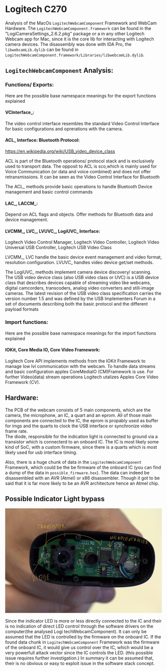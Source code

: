 # Logitech C270

Analysis of the MacOs `LogitechWebcamComponent` Framework and WebCam Hardware.
The `LogitechWebcamComponent.framework` can be found in the "LogiCameraSettings_2.6.2.pkg" package or a in any other Logitech Webcam app for Mac, since it is the core lib for interacting with Logitech camera devices.
The disassembly was done with IDA Pro, the `libwebcamLib.dylib` can be found in `LogitechWebcamComponent.framework/Libraries/libwebcamLib.dylib`.

## `LogitechWebcamComponent` Analysis: <br>

### Functions/ Exports:
Here are the possible base namespace meanings for the export functions explained   

#### VCInterface_:
The video control interface resembles the standard Video Control Interface for basic configurations and oprerations with the camera.

#### ACL_ Interface: Bluetooth Protocol:

https://en.wikipedia.org/wiki/USB_video_device_class

ACL is part of the Bluetooth operations/ protocol stack and is exclusively used to transport data. The opposit to ACL is sco,which is mainly used for Voice Communication (or data and voice combined) and does not offer retransmissions.
It can be seen as the Video Control Interface for Bluetooth

The ACL_ methods provide basic operations to handle Bluetooth Device management and basic control commands

#### LAC_, LACCM_:

Depend on ACL flags and objects.  Offer methods for Bluetooth data and device management.

#### LVCMM_, LVC_, LVUVC_, LogiUVC_ Interface:

Logitech Video Control Manager, Logitech Video Controller, Logitech Video Universal USB Controller, Logitech USB Video Class

LVCMM_, LVC handle the basic device event management and video format, resolution configuration. LVUVC_ handles video device get/set methods.

The LogiUVC_ methods implement camera device discovery/ scanning.
The USB video device class (also USB video class or UVC) is a USB device class that describes devices capable of streaming video like webcams, digital camcorders, transcoders, analog video converters and still-image cameras.
The latest revision of the USB video class specification carries the version number 1.5 and was defined by the USB Implementers Forum in a set of documents describing both the basic protocol and the different payload formats

### Import functions:
Here are the possible base namespace meanings for the import functions explained  

#### IOKit, Core Media IO, Core Video Framework:

Logitech Core API implements methods from the IOKit Framework to manage low lvl communication with the webcam. To handle data streams and basic configuration apples CoreMediaIO (CM)Framework is use.
For further Video(data) stream operations Logitech utalizes Apples Core Video Framework (CV).

## Hardware:

The PCB of the webcam consists of 5 main components, which are the camera, the microphone, an IC, a quart and an eprom.
All of those main components are connected to the IC, the eprom is propably used as buffer for imgs and the quarts to clock the USB interface or synchronize video frame rate.  
The diode, responsible for the indication light is connected to ground via a transistor which is connecterd to an onboard IC.
The IC is most likely some kind of SoC, with a custom firmware, since there is a quarts which is most likely used for usb interface timing.

Also, there is a huge chunk of data in the `LogitechWebcamComponent` Framework, which could be the be firmware of the onboard IC (you can find a dump of the data in `possible_firmware.hex`). The data can indeed be disassembled with an AVR (Atmel) or x86 disassembler. Though it got to be said that it is far more likely to be an AVR architecture hence an Atmel chip. 

## **Possible** Indicator Light bypass


![webcam pcb](media/pcb.JPG)

Since the indicator LED is more or less directly connected to the IC and their is no indication of direct LED control through the software drivers on the computer(the analysed Logi techWebcamComponent). It can only be assumed that the LED is controlled by the firmware on the onboard IC. If the found data chunk in `LogitechWebcamComponent` Framework was the firmware of the onboard IC, it would give us control over the IC, which would be a very powerfull attack vector since the IC controls the LED. (this possible issue requires further investigation.) 
In summary it can be assumed that, their is no obvious or easy to exploit issue in the software stack concept.

